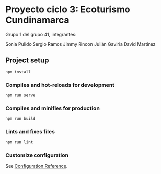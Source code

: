 # Proyecto ciclo 3: Ecoturismo Cundinamarca 

Grupo 1 del grupo 41, integrantes: 

Sonia Pulido
Sergio Ramos
Jimmy Rincon
Julián Gaviria 
David Martínez 

## Project setup
```
npm install
```

### Compiles and hot-reloads for development
```
npm run serve
```

### Compiles and minifies for production
```
npm run build
```

### Lints and fixes files
```
npm run lint
```

### Customize configuration
See [Configuration Reference](https://cli.vuejs.org/config/).
